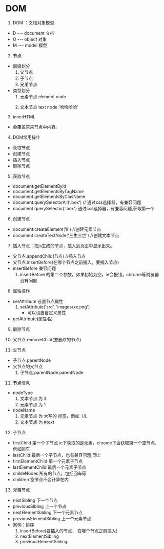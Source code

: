 DOM
====
1. DOM ：文档对象模型
  * D --- document 文档
  * O --- object  对象
  * M --- model   模型
2. 节点
  * 层级划分
    1. 父节点
    2. 子节点
    3. 兄弟节点
  * 类型划分
    1. 元素节点 element node <p></p>  
    2. 文本节点 text node   '哈哈哈哈'
3. innerHTML
  * 会覆盖原来节点中内容。
4. DOM常用操作
  * 获取节点
  * 创建节点
  * 插入节点
  * 删除节点
5. 获取节点
  * document.getElementById
  * document.getElementsByTagName
  * document.getElementsByClasName
  * document.querySelectorAll('.box') //
  通过css选择器，有兼容问题
  * document.querySelector('.box')
   通过css选择器，有兼容问题,获取第一个

6. 创建节点
  * document.createElement('li')  //创建元素节点
  * document.createTextNode('三生三世') //创建文本节点

7. 插入节点：把js生成的节点，插入到页面中显示出来。
  * 父节点.appendChild(节点)  //插入节点
  * 父节点.insertBefore(在哪个节点之前插入，要插入节点)
  * insertBefore 兼容问题
    1. insertBefore 的第二个参数，如果初始为空，ie会报错，chrome等浏览器没有问题

8. 属性操作
  * setAttribute 设置节点属性
    1. setAttribute('src', 'images/xx.png')
       * 可以设置自定义属性
  * getAttribute(属性名)   

9. 删除节点
  1. 父节点.removeChild(要删除的节点)

10. 父节点
  * 子节点.parentNode
  * 父节点的父节点   
    1. 子节点.parentNode.parentNode
11. 节点信息
   * nodeType
     1. 文本节点 为 3
     2. 元素节点 为 1
   * nodeName
     1. 元素节点 为  大写的 标签，例如: UL
     2. 文本节点 为 #text
12. 子节点
   * firstChild 第一个子节点 ie下获取的是元素，chrome下会获取第一个空节点，例如回车
   * lastChild  最后一个子节点，也有兼容问题,同上
   * firstElementChild 第一个元素子节点
   * lastElementChild  最后一个元素子节点
   * childeNodes 所有的节点，包括回车等
   * children 空节点不会计算在内
13. 兄弟节点
   * nextSibling  下一个节点
   * previousSibling  上一个节点
   * nextElementSibling 下一个元素节点
   * previousElementSibling 上一个元素节点
   * 案例：排序
     1. insertBefore(要插入的节点，
       在哪个节点之前插入)
     2. nextElementSibling
     3. previousElementSibling

